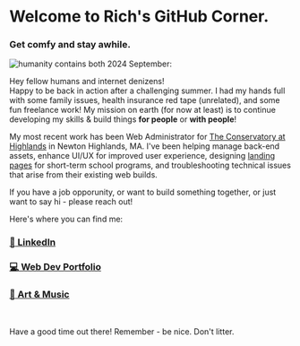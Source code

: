 # Welcome to Rich's GitHub Corner.
### Get comfy and stay awhile.
![humanity contains both](/images/kuon-airwaves-art-crop2.jpg)
2024 September:

Hey fellow humans and internet denizens!  
Happy to be back in action after a challenging summer. I had my hands full with some family issues, health insurance red tape (unrelated), and some fun freelance work! My mission on earth (for now at least) is to continue developing my skills & build things **for people** or **with people**!

My most recent work has been Web Administrator for [The Conservatory at Highlands](https://www.highlandsconservatory.com/) in Newton Highlands, MA. I've been helping manage back-end assets, enhance UI/UX for improved user experience, designing [landing pages](https://www.highlandsconservatory.com/back-to-school) for short-term school programs, and troubleshooting technical issues that arise from their existing web builds.

If you have a job opporunity, or want to build something together, or just want to say hi - please reach out!

Here's where you can find me:
### [:office: LinkedIn](https://www.linkedin.com/in/richbozek "Rich's LinkedIn")
### [:computer: Web Dev Portfolio](https://rbozek.netlify.app "Rich's Portfolio")
### [:musical_note: Art & Music](https://www.richbozek.com "Rich's Art & Music")

<br/>

Have a good time out there! Remember - be nice. Don't litter.

<!--
If you're reading this...why are you snooping around here? Don't you have better things to do?

Saved for reference:
**rbozek/rbozek** is special GH repository - its `README.md` (this file) appears on GH profile.
Common usage:
- 🔭 I’m currently working on ...
- 🌱 I’m currently learning ...
- 👯 I’m looking to collaborate on ...
- 🤔 I’m looking for help with ...
- 💬 Ask me about ...
- 📫 How to reach me: ...
- 😄 Pronouns: ...
- ⚡ Fun fact: ...
-->


